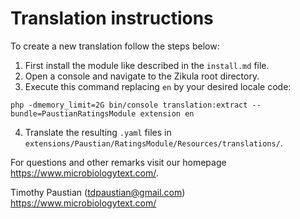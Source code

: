 # Translation instructions

To create a new translation follow the steps below:

1. First install the module like described in the `install.md` file.
2. Open a console and navigate to the Zikula root directory.
3. Execute this command replacing `en` by your desired locale code:

`php -dmemory_limit=2G bin/console translation:extract --bundle=PaustianRatingsModule extension en`

4. Translate the resulting `.yaml` files in `extensions/Paustian/RatingsModule/Resources/translations/`.

For questions and other remarks visit our homepage <https://www.microbiologytext.com/>.

Timothy Paustian (tdpaustian@gmail.com)
<https://www.microbiologytext.com/>
